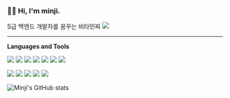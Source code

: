 

### 👋🏻 Hi, I'm minji.  
S급 백엔드 개발자를 꿈꾸는 비타민찌  <a href="https://blog.naver.com/ghdalswl77" target="_blank"><img src="https://img.shields.io/badge/Blog-DD0B78?style=flat-square&logo=GitHub%20Sponsors&logoColor=white"/></a><br/>

----

**Languages and Tools**  

 <img src="https://img.shields.io/badge/-JAVA-007396?style=flat-square&logo=java&logoColor=white"> <img src="https://img.shields.io/badge/-Spring Boot-6DB33F?style=flat-square&logo=SpringBoot&logoColor=white"/> <img src="https://img.shields.io/badge/-Gradle-02303A?style=flat-square&logo=Gradle"/> <img src="https://img.shields.io/badge/Spring Security-6DB33F?style=flat-square&logo=simpleicons_Spring Security&logoColor=white"/> <img src="https://img.shields.io/badge/Python-3776AB?style=flat-square&logo=Python&logoColor=white"/> <img src="https://img.shields.io/badge/React-F7DF1E?style=flat-square&logo=React&logoColor=white"/> <img src="https://img.shields.io/badge/JavaScript-61DAFB?style=flat-square&logo=JavaScript&logoColor=white"/>

<img src="https://img.shields.io/badge/MySQL-4479A1?style=flat-square&logo=MySQL&logoColor=white"/> <img src="https://img.shields.io/badge/Firebase-FFCA28?style=flat-square&logo=Firebase&logoColor=white"/> <img src="https://img.shields.io/badge/Amazon AWS-232F3E?style=flat-square&logo=Amazon AWS&logoColor=white"/> <img src="https://img.shields.io/badge/Ubuntu-E95420?style=flat-square&logo=Ubuntu&logoColor=white"/> <img src="https://img.shields.io/badge/Docker-2496ED?style=flat-square&logo=Docker&logoColor=white"/> 
  


![Minji's GitHub stats](https://github-readme-stats.vercel.app/api?username=minjipi&show_icons=true&theme=ayu-mirage)
